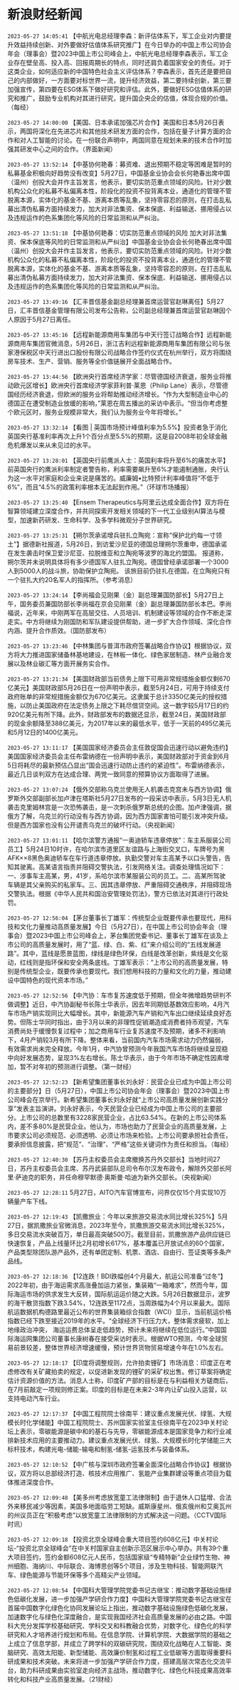 # 新浪财经新闻
`2023-05-27 14:05:41` 【中航光电总经理李森：新评估体系下，军工企业对内要提升效益持续创新、对外要做好估值体系研究推广】在今日举办的中国上市公司协会年会（理事会）暨2023中国上市公司峰会上，中航光电总经理李森表示，军工企业存在壁垒高、投入高、回报周期长的特点，同时还肩负着国家安全的责任。对于这类企业，如何适应新的中国特色社会主义评估体系？李森表示，首先还是要把自己的内部做好，一方面要对标世界一流，提升经济效益，第二要持续创新，第三要加强宣传，第四要在ESG体系下做好研究和评估。此外，要做好ESG估值体系的研究和推广，鼓励专业机构对其进行研究，提升国企央企的估值，体现合规的价值。（每经）

`2023-05-27 14:00:00` 【美国、日本承诺加强芯片合作】美国和日本5月26日表示，两国将深化在先进芯片和其他技术研发方面的合作，包括在量子计算方面的合作和对人工智能的讨论。在一份联合声明中，两国同意在规划未来的技术合作时加强其研发中心之间的合作。（界面新闻）

`2023-05-27 13:52:14` 【中基协何艳春：募资难、退出预期不稳定等困难是暂时的 私募基金积极向好趋势没有改变】5月27日，中国基金业协会会长何艳春出席中国（温州）创投大会并作主旨发言，他表示，要切实防范重点领域的风险。针对少数机构公众化的私募不私偏离本性，阶段化的投资不投背离本业，通道化的管理不管脱离本源，实体化的基金不基、游离本质等乱象，坚持零容忍的原则，在打击乱私募出清伪私募方面持续发力，加大对非法集资、保本保底、利益输送、挪用侵占以及违规运作的色系集团化等风险的日常监测和从严纠治。

`2023-05-27 13:51:18` 【中基协何艳春：切实防范重点领域的风险 加大对非法集资、保本保底等风险的日常监测和从严纠治】中国基金业协会会长何艳春出席中国（温州）创投大会并作主旨发言，他表示，要切实防范重点领域的风险。针对少数机构公众化的私募不私偏离本性，阶段化的投资不投背离本业，通道化的管理不管脱离本源，实体化的基金不基、游离本质等乱象，坚持零容忍的原则，在打击乱私募出清伪私募方面持续发力，加大对非法集资、保本保底、利益输送、挪用侵占以及违规运作的色系集团化等风险的日常监测和从严纠治。

`2023-05-27 13:49:16` 【汇丰晋信基金副总经理兼首席运营官赵琳离任】5月27日，汇丰晋信基金管理有限公司发布公告称，公司副总经理兼首席运营官赵琳因个人原因于5月27日离任。

`2023-05-27 13:45:16` 【远程新能源商用车集团与中天行签订战略合作】远程新能源商用车集团官微消息，5月26日，浙江吉利远程新能源商用车集团有限公司与张家港保税区中天行进出口股份有限公司战略合作签约仪式在杭州举行，双方将围绕房车技术、生产、营销、服务等全价值链展开全面战略合作。

`2023-05-27 13:44:56` 【欧洲央行首席经济学家：尽管德国经济衰退，服务业将推动欧元区增长】欧洲央行首席经济学家菲利普·莱恩（Philip Lane）表示，尽管德国经历经济衰退，但欧洲的服务业将帮助推动经济增长。“作为大型制造业中心的德国正在遭受制造业放缓的影响，”莱恩在周五播出的采访中表示。“但当你考虑整个欧元区时，服务业规模非常大，我们认为服务业今年将增长。”

`2023-05-27 13:32:14` 【看图 | 英国市场预计峰值利率为5.5%】投资者急于消化英国央行基准利率再次上升1个百分点至5.5%的预期，这是自2008年初全球金融危机爆发以来从未见过的水平。

`2023-05-27 13:28:01` 【英国央行前鹰派人士：英国利率将升至6%的痛苦水平】前英国央行的鹰派利率制定者警告称，利率需要飙升至6%才能遏制通胀，央行认为这一水平对家庭和企业来说是痛苦的。威廉姆•比特预计利率峰值将“不低于6%”，而且“4.5%的政策利率根本无法起到作用。”（环球市场播报）

`2023-05-27 13:25:40` 【Ensem Therapeutics与阿里云达成全面合作】双方将在智算领域建立深度合作，并共同探索开发相关领域的下一代工业级别AI算法与模型，加速新药研发、生命科学、及多学科微观分子世界研究。

`2023-05-27 13:25:31` 【朔尔茨承诺增兵驻扎立陶宛：宣称“保护北约每一寸领土”】据德新社报道，5月26日，到访爱沙尼亚的德国总理朔尔茨重申，德国承诺在发生袭击时保卫爱沙尼亚、拉脱维亚和立陶宛等波罗的海北约盟国。 报道称，朔尔茨并未说明具体将有多少德国军人驻扎立陶宛。德国曾经承诺部署一个3000人到5000人的战斗旅，协助保护立陶宛。 该旅目前仍驻扎在德国，在立陶宛只有一个驻扎大约20名军人的指挥所。（参考消息）

`2023-05-27 13:24:14` 【李尚福会见刚果（金）副总理兼国防部长】5月27日上午，国务委员兼国防部长李尚福在京会见刚果（金）副总理兼国防部长本巴。李尚福说，近年来，中刚两军在高层交往、人员培训、机制建设等领域的合作不断走深走实。中方将继续为刚国防和军队建设提供帮助，进一步扩大合作领域、深化合作内涵、提升合作质效。（国防部发布）

`2023-05-27 13:23:46` 【中林集团与普洱市政府签署战略合作协议】根据协议，双方将大力推进国家储备林基地建设，在林板一体化、绿色家居制造、林产业融合发展以及林业碳汇等方面开展务实合作。

`2023-05-27 13:21:34` 【美国财政部当前债务上限下可用非常规措施金额仅剩670亿美元】美国财政部5月26日在一份声明中表示，截至5月24日，可用于持续支付政府账单的非常规措施金额仅为670亿美元。这隶属于总计3350亿美元的授权措施，以防止美国政府在法定债务上限之下耗尽借贷空间。这一数字较5月17日的约920亿美元有所下降。此外，财政部发布的数据还显示，截至24日，美国财政部的现金余额降至388亿美元，为2017年以来的最低水平，低于一天前的495亿美元和5月12日的1400亿美元。

`2023-05-27 13:11:17` 【美国国家经济委员会主任敦促国会迅速行动以避免违约】美国国家经济委员会主任布雷纳德在一份声明中表示，美国财政部对于资金到6月5日将耗尽的最新预估凸显出“国会迅速行动防止违约的紧迫性”。布雷纳德表示，最近几日谈判双方在达成合理、两党一致同意的预算协议方面取得了进展。

`2023-05-27 13:07:24` 【俄外交部称乌克兰使用无人机袭击克宫未与西方协调】俄罗斯外交部副部长加卢津在塔斯社5月27日发布的一段采访中表示，5月3日无人机袭击克里姆林宫是一次恐怖袭击，是一次刺杀俄罗斯总统的企图。加卢津强调，据俄方了解，乌克兰的行动没有与西方协调，因为西方国家害怕可能引发冲突升级。但是西方国家也没有公开谴责乌克兰的破坏行动。（央视新闻）

`2023-05-27 13:01:11` 【哈尔滨警方通报“一奥迪轿车违章停放”：车主系服装公司员工】5月24日10时许，在哈尔滨市道里区友谊路与上海街交叉口，车牌号为黑AFK××8黑色奥迪轿车在车行道违章停放。执勤交警对车主高某予以口头警告，告知其驶离。高某语言指责并阻碍交警执法，引发网络关注。调查处理情况如下：一、涉事车主高某，男，41岁，系哈尔滨市某服装公司的员工。二、高某所驾驶车辆是其父亲购买的私家车。三、因其违章停放、严重阻碍交通秩序，并阻碍现场交警执法。根据《中华人民共和国治安管理处罚法》，警方已依法对其进行行政处罚。

`2023-05-27 12:56:04` 【茅台董事长丁雄军：传统型企业既要传承也要现代，用科技和文化力量推动高质量发展】今日（5月27日），在中国上市公司协会年会（理事会）暨2023中国上市公司峰会上，茅台集团党委书记、董事长丁雄军在谈及上市公司的高质量发展时，用了“蓝、绿、白、紫、红”来介绍公司的“五线发展道路”。其中，蓝线是愿景蓝图，绿线是绿色环保，白线是改革创新，紫线是文化驱动，红线则是指环保和安全两条底线。丁雄军表示：“上市公司的高质量发展，特别是传统型企业，既要传承也要现代。我们想用科技的力量和文化的力量，推动建设中国特色的现代资本市场。”

`2023-05-27 12:52:56` 【中汽协：车市复苏速度低于预期，但全年微增趋势研判不做调整】近日，中汽协副秘书长陈士华表示，因去年同期低基数效应影响，4月汽车市场产销实现同比大幅增长。其中，新能源汽车产销和汽车出口继续延续良好态势。但陈士华同时指出，由于3月以来的非理性促销潮造成消费者持币观望，汽车消费尚处于缓慢恢复过程中；加之商用车行业复苏速度不及预期，诸多不利影响下，4月产销较3月有所下降。整体来看，当前国内汽车市场需求动力仍然偏弱，有效需求尚未完全释放。今年1月，中汽协曾预测今年我国汽车市场将继续呈现稳中向好发展态势，呈现3%左右增长。陈士华表示，由于今年市场不确定性因素增加，暂不对年初的预测进行调整。（第一财经）

`2023-05-27 12:52:23` 【新希望集团董事长刘永好：民营企业已成为中国上市公司的主要部分】日（5月27日），中国上市公司协会年会（理事会）暨2023中国上市公司峰会在京举行。新希望集团董事长刘永好就“上市公司高质量发展创新实践分享”发表主旨演讲。刘永好表示，今天民营企业已经成为中国上市公司的主要部分。上市公司的总数里有3228家民营企业，占比63.54%。在新的上市公司体系内，差不多80%是民营企业。他认为，市场也助力了民营企业的高质量发展，上市要求公司必须规范、必须透明、必须让市场来检验。上市公司要承担社会责任，要承担信息披露，把“规范”、“治理”、“严格”这些关键词作为责任和担当。（每经）

`2023-05-27 12:40:30` 【苏丹主权委员会主席撤换苏丹外交部长】当地时间27日，苏丹主权委员会主席、苏丹武装部队总司令布尔汉发布政令，解除外交部长阿里·萨迪克的职务，并任命穆罕默德·奥斯曼·哈迪为新外交部长。（央视新闻）

`2023-05-27 12:28:11` 5月27日，AITO汽车官博宣布，问界仅仅15个月实现10万辆量产车下线。

`2023-05-27 12:19:43` 【凯撒旅业：今年以来旅游交易流水同比增长325%】5月27日，据凯撒旅业官微消息，2023年至今，凯撒旅游交易流水同比增长325%，多日交易流水突破百万，单日最高突破500万。截至目前，凯撒旅游产品供应链已快速恢复，产品上线量环比2月初增长617%，基本覆盖已开放试点的60个国家，产品类型除团队游产品外，还有单团定制、机票、酒店、自由行、签证类等多条产品线。

`2023-05-27 12:18:36` 【12连跌！BDI跌幅创4个月最大，航运公司准备“过冬”】2022年初，由于海运需求高涨叠加运力紧张，集装箱“一箱难求”，然而今年，国际海运市场的供求发生大反转，国际航运运价随之大跌。5月26日数据显示，波罗的海干散货指数下跌3.54%，12连跌至1172点，当周跌幅为4个月以来最大。国际航运数据机构德路里最近公布的世界集装箱综合指数（WCI）显示，当前航运价格指数已经下跌至接近2019年的水平。“全球经济下行压力大，整体需求疲软，加上地缘政治冲突， 海运运费总体呈走低趋势，预计未来将继续在低位运行。”中国国际海运网集团公司董事长康树春在接受采访时表示。根据WTO预测，今年全球贸易前景较差，整体世界经济增速缓慢，预计世界货物贸易增速今年在1.0%左右。

`2023-05-27 12:18:17` 【印度将调整规则，允许拍卖锂矿】市场消息：印度正在考虑修改有关矿藏拍卖的规定，以促进新发现的锂矿的采矿权出售。修订草案将确定估计资源价值的方法。消息人士称，印度矿产部的目标是在与利益相关方磋商后，在7月前敲定一项规则修正案。印度的目标是在未来2-3年内让矿山投入运营，以支持电动汽车行业。

`2023-05-27 12:17:37` 【中国工程院院士徐南平：建议重点发展光伏、绿氢、大规模长时化学储能】中国工程院院士、苏州国家实验室主任徐南平在2023中关村论坛上表示，零碳能源是碳中和的基石与先导，零碳能源成本是国家竞争力和行业减排新技术应用的主要推动力。建议重点发展光伏、绿氢、大规模长时化学储能三大标杆技术，构建光电-储能-输电和制氢-储氢-运氢技术与装备体系。

`2023-05-27 12:10:52` 【中广核与深圳市政府签署全面深化战略合作协议】根据协议，双方将以总部经济打造、核技术应用推广、氢能产业集群建设等重点项目为载体推进深度合作。

`2023-05-27 12:09:48` 【美多州考虑放宽童工法律限制】由于退休人口猛增、合法外来移民减少等因素，美国多地面临劳工短缺。威斯康星州、俄亥俄州和艾奥瓦州的州议员正在“积极考虑”以放宽童工法律限制的方式解决这一问题。（CCTV国际时讯）

`2023-05-27 12:09:18` 【投资北京全球峰会重大项目签约608亿元】中关村论坛-“投资北京全球峰会”在中关村国家自主创新示范区展示中心举办。共有39个重大项目签约，签约金额608亿元人民币，包括国家级“专精特新”企业绿竹生物、神州细胞、海纳川、中际联合、海博思创等5个项目，涉及生物科技、智能网联汽车、绿色能源与节能环保等多个高精尖产业领域。

`2023-05-27 12:08:54` 【中国科大管理学院党委书记古继宝：推动数字基础设施绿色低碳化发展，进一步加强产学研合作力度】中国科大管理学院党委书记古继宝在首届中国数字化绿色化协同发展论坛上指出，推动数字基础设施绿色低碳化发展，加速数字化与绿色化深度融合，是实现我国经济社会高质量发展的必由之路。中国科大充分发挥学校基础研究、学科交叉和科教融合优势，对数字化、绿色化的科学研究和人才培养进行规划和布局。在信息学院、计算机学院、大数据学院的基础之上成立了信息学部，并成立了跨学科的双碳研究院，围绕双化战略在人工智能、类脑研究、高效太阳能、新型储能、高效廉价制氢和过程工业低碳等方面取得重要科研成果和技术突破。未来将进一步加强产学研合作力度，搭建高层次常态化交流平台，助力科研成果由实验室走向经济主战场，推动数字化、绿色化科技成果高效率转化和科技产业高质量发展。（21财经）

